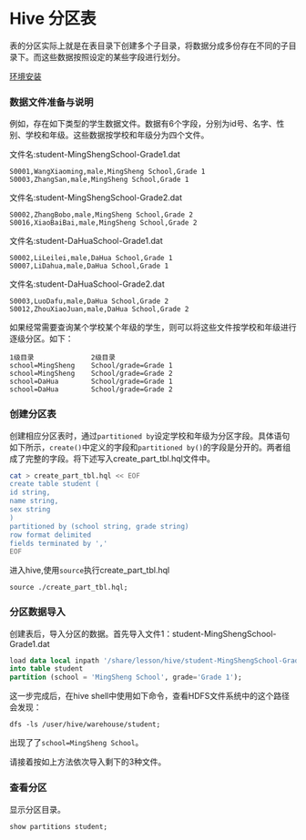 # Hive 分区表

表的分区实际上就是在表目录下创建多个子目录，将数据分成多份存在不同的子目录下。而这些数据按照设定的某些字段进行划分。

[环境安装](./setup.html)

### 数据文件准备与说明

例如，存在如下类型的学生数据文件。数据有6个字段，分别为id号、名字、性别、学校和年级。这些数据按学校和年级分为四个文件。

文件名:student-MingShengSchool-Grade1.dat

```
S0001,WangXiaoming,male,MingSheng School,Grade 1
S0003,ZhangSan,male,MingSheng School,Grade 1
```

文件名:student-MingShengSchool-Grade2.dat

```
S0002,ZhangBobo,male,MingSheng School,Grade 2
S0016,XiaoBaiBai,male,MingSheng School,Grade 2
```

文件名:student-DaHuaSchool-Grade1.dat

```
S0002,LiLeilei,male,DaHua School,Grade 1
S0007,LiDahua,male,DaHua School,Grade 1
```

文件名:student-DaHuaSchool-Grade2.dat

```
S0003,LuoDafu,male,DaHua School,Grade 2
S0012,ZhouXiaoJuan,male,DaHua School,Grade 2
```

如果经常需要查询某个学校某个年级的学生，则可以将这些文件按学校和年级进行逐级分区。如下：

```
1级目录              2级目录      
school=MingSheng    School/grade=Grade 1
school=MingSheng    School/grade=Grade 2
school=DaHua        School/grade=Grade 1
school=DaHua        School/grade=Grade 2
```

### 创建分区表

创建相应分区表时，通过`partitioned by`设定学校和年级为分区字段。具体语句如下所示，`create()`中定义的字段和`partitioned by()`的字段是分开的。两者组成了完整的字段。将下述写入create_part_tbl.hql文件中。

```bash
cat > create_part_tbl.hql << EOF
create table student (
id string,
name string,
sex string
)
partitioned by (school string, grade string)
row format delimited
fields terminated by ','
EOF
```

进入hive,使用`source`执行create_part_tbl.hql

```hive
source ./create_part_tbl.hql;
```

### 分区数据导入

创建表后，导入分区的数据。首先导入文件1：student-MingShengSchool-Grade1.dat

```sql
load data local inpath '/share/lesson/hive/student-MingShengSchool-Grade1.dat'
into table student
partition (school = 'MingSheng School', grade='Grade 1');
```

这一步完成后，在hive shell中使用如下命令，查看HDFS文件系统中的这个路径会发现：

```hql
dfs -ls /user/hive/warehouse/student;
```

出现了了`school=MingSheng School`。

请接着按如上方法依次导入剩下的3种文件。

### 查看分区

显示分区目录。

```
show partitions student;
```
